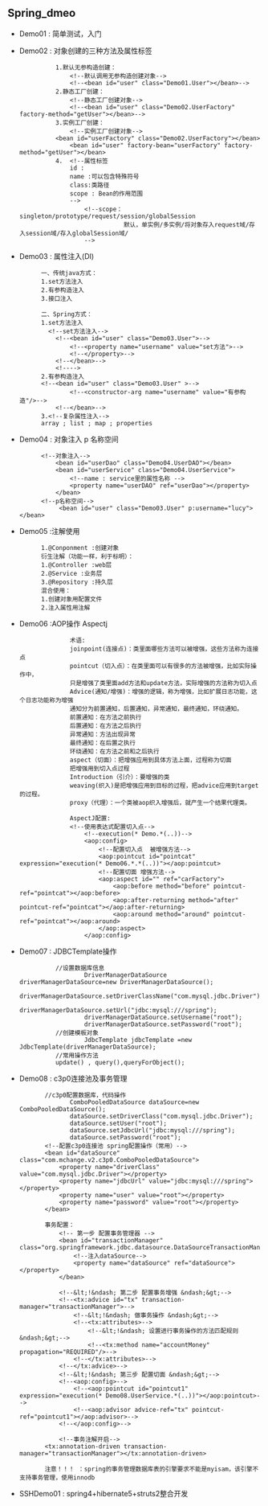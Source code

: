 ## Spring_dmeo

* Demo01 : 简单测试，入门

* Demo02 : 对象创建的三种方法及属性标签

                1.默认无参构造创建：
                    <!--默认调用无参构造创建对象-->
                    <!--<bean id="user" class="Demo01.User"></bean>-->
                2.静态工厂创建：
                    <!--静态工厂创建对象-->
                    <!--<bean id="user" class="Demo02.UserFactory" factory-method="getUser"></bean>-->
                3.实例工厂创建：
                    <!--实例工厂创建对象-->
                <bean id="userFactory" class="Demo02.UserFactory"></bean>
                    <bean id="user" factory-bean="userFactory" factory-method="getUser"></bean>
                4.  <!--属性标签
                    id :
                    name :可以包含特殊符号
                    class:类路径
                    scope : Bean的作用范围
                    -->
                        <!--scope：singleton/prototype/request/session/globalSession
                                   默认，单实例/多实例/将对象存入request域/存入session域/存入globalSession域/
                        -->
* Demo03 : 属性注入(DI)

            一、传统java方式：
            1.set方法注入
            2.有参构造注入
            3.接口注入
            
            二、Spring方式：
            1.set方法注入
              <!--set方法注入-->
                <!--<bean id="user" class="Demo03.User">-->
                    <!--<property name="username" value="set方法">-->
                    <!--</property>-->
                <!--</bean>-->
                <!---->
            2.有参构造注入
            <!--<bean id="user" class="Demo03.User" >-->
                    <!--<constructor-arg name="username" value="有参构造"/>-->
                <!--</bean>-->
            3.<!--复杂属性注入-->
            array ; list ; map ; properties
* Demo04 : 对象注入 p 名称空间

            <!--对象注入-->
                <bean id="userDao" class="Demo04.UserDAO"></bean>
                <bean id="userService" class="Demo04.UserService">
                    <!--name : service里的属性名称 -->
                    <property name="userDAO" ref="userDao"></property>
                </bean>
            <!--p名称空间-->
                 <bean id="user" class="Demo03.User" p:username="lucy"></bean>
* Demo05 :注解使用

            1.@Conponment :创建对象
            衍生注解（功能一样，利于标明）：
            1.@Controller :web层
            2.@Service :业务层
            3.@Repository :持久层
            混合使用：
            1.创建对象用配置文件
            2.注入属性用注解
* Demo06 :AOP操作 Aspectj

                    术语:
                    joinpoint(连接点)：类里面哪些方法可以被增强，这些方法称为连接点 
                    pointcut（切入点）：在类里面可以有很多的方法被增强，比如实际操作中，
                    只是增强了类里面add方法和update方法，实际增强的方法称为切入点
                    Advice(通知/增强)：增强的逻辑，称为增强，比如扩展日志功能，这个日志功能称为增强 
                    通知分为前置通知，后置通知，异常通知，最终通知，环绕通知。  
                    前置通知：在方法之前执行
                    后置通知：在方法之后执行 
                    异常通知：方法出现异常
                    最终通知：在后置之执行
                    环绕通知：在方法之前和之后执行 
                    aspect（切面）：把增强应用到具体方法上面，过程称为切面
                    把增强用到切入点过程
                    Introduction（引介）：要增强的类
                    weaving(织入)是把增强应用到目标的过程，把advice应用到target的过程。
                    proxy（代理）：一个类被aop织入增强后，就产生一个结果代理类。
                    
                    AspectJ配置:
                    <!--使用表达式配置切入点-->
                        <!--execution(* Demo.*(..))-->
                        <aop:config>
                            <!--配置切入点  被增强方法-->
                            <aop:pointcut id="pointcat" expression="execution(* Demo06.*.*(..))"></aop:pointcut>
                            <!--配置切面 增强方法-->
                            <aop:aspect id="" ref="carFactory">
                                <aop:before method="before" pointcut-ref="pointcat"></aop:before>
                                <aop:after-returning method="after" pointcut-ref="pointcat"></aop:after-returning>
                                <aop:around method="around" pointcut-ref="pointcat"></aop:around>
                            </aop:aspect>
                        </aop:config>
             
* Demo07 : JDBCTemplate操作

                //设置数据库信息
                        DriverManagerDataSource driverManagerDataSource=new DriverManagerDataSource();
                        driverManagerDataSource.setDriverClassName("com.mysql.jdbc.Driver");
                        driverManagerDataSource.setUrl("jdbc:mysql:///spring");
                        driverManagerDataSource.setUsername("root");
                        driverManagerDataSource.setPassword("root");
                //创建模板对象
                        JdbcTemplate jdbcTemplate =new JdbcTemplate(driverManagerDataSource);
                //常用操作方法
                update() , query(),queryForObject();
* Demo08 : c3p0连接池及事务管理

             //c3p0配置数据库，代码操作
                    ComboPooledDataSource dataSource=new ComboPooledDataSource();
                    dataSource.setDriverClass("com.mysql.jdbc.Driver");
                    dataSource.setUser("root");
                    dataSource.setJdbcUrl("jdbc:mysql:///spring");
                    dataSource.setPassword("root");
             <!--配置c3p0连接池 spring配置操作（常用）-->
             <bean id="dataSource" class="com.mchange.v2.c3p0.ComboPooledDataSource">
                 <property name="driverClass" value="com.mysql.jdbc.Driver"></property>
                 <property name="jdbcUrl" value="jdbc:mysql:///spring"></property>
                 <property name="user" value="root"></property>
                 <property name="password" value="root"></property>
             </bean>
             
             事务配置：
                 <!-- 第一步 配置事务管理器 -->
                 <bean id="transactionManager" class="org.springframework.jdbc.datasource.DataSourceTransactionManager">
                     <!--注入dataSource-->
                     <property name="dataSource" ref="dataSource"></property>
                 </bean>
             
                 <!--&lt;!&ndash; 第二步 配置事务增强 &ndash;&gt;-->
                 <!--<tx:advice id="tx" transaction-manager="transactionManager">-->
                     <!--&lt;!&ndash; 做事务操作 &ndash;&gt;-->
                     <!--<tx:attributes>-->
                         <!--&lt;!&ndash; 设置进行事务操作的方法匹配规则  &ndash;&gt;-->
                         <!--<tx:method name="accountMoney" propagation="REQUIRED"/>-->
                     <!--</tx:attributes>-->
                 <!--</tx:advice>-->
                 <!--&lt;!&ndash; 第三步 配置切面 &ndash;&gt;-->
                 <!--<aop:config>-->
                     <!--<aop:pointcut id="pointcut1" expression="execution(* Demo08.UserService.*(..))"></aop:pointcut>-->
                     <!--<aop:advisor advice-ref="tx" pointcut-ref="pointcut1"></aop:advisor>-->
                 <!--</aop:config>-->
             
                 <!--事务注解开启-->
             <tx:annotation-driven transaction-manager="transactionManager"></tx:annotation-driven>
             
             注意！！！ ：spring的事务管理数据库表的引擎要求不能是myisam，该引擎不支持事务管理，使用innodb
             
* SSHDemo01 :  spring4+hibernate5+struts2整合开发

                                 